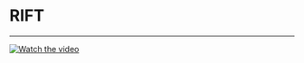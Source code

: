 RIFT
===

---
[![Watch the video](https://github.com/dronefreak/RIFT/blob/master/rift.png)](https://www.youtube.com/watch?v=XviSLDWHbTw&feature=youtu.be)




